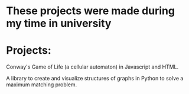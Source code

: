 # These projects were made during my time in university

# Projects:

Conway's Game of Life (a cellular automaton) in Javascript and HTML.

A library to create and visualize structures of graphs in Python to solve a maximum matching problem.
